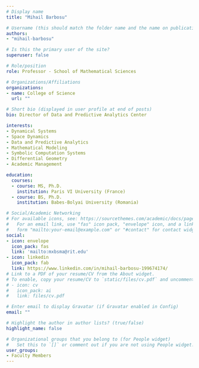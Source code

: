 ```yaml
---
# Display name
title: "Mihail Barbosu"

# Username (this should match the folder name and the name on publications)
authors:
- "mihail-barbosu"

# Is this the primary user of the site?
superuser: false

# Role/position
role: Professor - School of Mathematical Sciences

# Organizations/Affiliations
organizations:
- name: College of Science
  url: ""

# Short bio (displayed in user profile at end of posts)
bio: Director of Data and Predictive Analytics Center

interests:
- Dynamical Systems
- Space Dynamics
- Data and Predictive Analytics
- Mathematical Modeling
- Symbolic Computation Systems
- Differential Geometry
- Academic Management

education:
  courses:
  - course: MS, Ph.D.
    institution: Paris VI University (France)
  - course: BS, Ph.D.
    institution: Babes-Bolyai University (Romania)

# Social/Academic Networking
# For available icons, see: https://sourcethemes.com/academic/docs/page-builder/#icons
#   For an email link, use "fas" icon pack, "envelope" icon, and a link in the
#   form "mailto:your-email@example.com" or "#contact" for contact widget.
social:
- icon: envelope
  icon_pack: fas
  link: 'mailto:mxbsma@rit.edu'
- icon: linkedin
  icon_pack: fab
  link: https://www.linkedin.com/in/mihail-barbosu-199674174/
# Link to a PDF of your resume/CV from the About widget.
# To enable, copy your resume/CV to `static/files/cv.pdf` and uncomment the lines below.
# - icon: cv
#   icon_pack: ai
#   link: files/cv.pdf

# Enter email to display Gravatar (if Gravatar enabled in Config)
email: ""

# Highlight the author in author lists? (true/false)
highlight_name: false

# Organizational groups that you belong to (for People widget)
#   Set this to `[]` or comment out if you are not using People widget.
user_groups:
- Faculty Members
---
```

